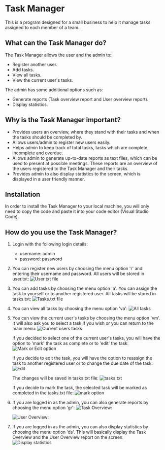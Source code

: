 # Task Manager
This is a program designed for a small business to help it manage tasks assigned to each member of a team.

## What can the Task Manager do?
The Task Manager allows the user and the admin to:
- Register another user.
- Add tasks.
- View all tasks.
- View the current user's tasks.

The admin has some additional options such as:
- Generate reports (Task overview report and User overview report).
- Display statistics.

## Why is the Task Manager important?
- Provides users an overview, where they stand with their tasks and when the tasks should be completed by.
- Allows users/admin to register new users easily.
- Helps admin to keep track of total tasks, tasks which are complete, incomplete and overdue.
- Allows admin to generate up-to-date reports as text files, which can be used to present at possible meetings.
  These reports are an overview of the users registered to the Task Manager and their tasks.
- Provides admin to also display statistics to the screen, which is displayed in a user friendly manner.

## Installation
In order to install the Task Manager to your local machine, you will only need to copy the code and paste it into your code editor (Visual Studio Code).

## How do you use the Task Manager?
1. Login with the following login details:
   - username: admin
   - password: password
     
2. You can register new users by choosing the menu option 'r' and entering their username and password.
   All users will be stored in user.txt:
   ![User.txt file](https://github.com/SKaurGithub/finalCapstone/assets/153448835/4ef3d6d7-a98e-42fa-bdc7-1e7ccf03b646)
   
3. You can add tasks by choosing the menu option 'a'. You can assign the task to yourself or to another registered user.
   All tasks will be stored in tasks.txt:
   ![Tasks.txt file](https://github.com/SKaurGithub/finalCapstone/assets/153448835/1b6a617a-f1b1-4887-af79-94d1b07bf270)
   
4. You can view all tasks by choosing the menu option 'va':
   ![All tasks](https://github.com/SKaurGithub/finalCapstone/assets/153448835/766763de-e1dd-400b-9381-a00dc64e9ad2)
   
5. You can view the current user's tasks by choosing the menu option 'vm'.
   It will also ask you to select a task if you wish or you can return to the main menu:
   ![Current users tasks](https://github.com/SKaurGithub/finalCapstone/assets/153448835/bf2e545d-5627-484f-a1ef-31882af40a18)

   If you decided to select one of the current user's tasks, you will have the option to 'mark' the task as complete or to 'edit' the task:
   ![Mark or Edit option](https://github.com/SKaurGithub/finalCapstone/assets/153448835/efcb721c-00f8-4193-b08a-03792e5d557e)

   If you decide to edit the task, you will have the option to reassign the task to another registered user or to change the due date of the task:
   ![Edit](https://github.com/SKaurGithub/finalCapstone/assets/153448835/69e51e83-764e-43e3-a867-e4267fedfac7)

   The changes will be saved in tasks.txt file:
   ![tasks.txt](https://github.com/SKaurGithub/finalCapstone/assets/153448835/72b87e8c-ec9f-4ed0-aad1-179f1a7070e7)

   If you decide to mark the task, the selected task will be marked as completed in the tasks.txt file:
   ![mark option](https://github.com/SKaurGithub/finalCapstone/assets/153448835/5e251cc9-cc66-4f72-968c-dc6fbad0ae8b)

6. If you are logged in as the admin, you can also generate reports by choosing the menu option 'gr':
   ![Task Overview:](https://github.com/SKaurGithub/finalCapstone/assets/153448835/71938cb4-fc94-4d40-b80a-5b2b2bc20d41)

   ![User Overview:](https://github.com/SKaurGithub/finalCapstone/assets/153448835/7beb5d60-e1ae-459e-9499-420030247af5)

7. If you are logged in as the admin, you can also display statistics by choosing the menu option 'ds'.
   This will basically display the Task Overview and the User Overview report on the screen:
   ![Display statistics](https://github.com/SKaurGithub/finalCapstone/assets/153448835/47cf8d2b-7909-4587-ab16-4faf60df3ad2)

